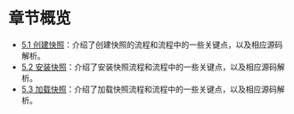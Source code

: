 章节概览
===

* [5.1 创建快照](5.1/save_snapshot.md)：介绍了创建快照的流程和流程中的一些关键点，以及相应源码解析。
* [5.2 安装快照](5.2/install_snapshot.md)：介绍了安装快照流程和流程中的一些关键点，以及相应源码解析。
* [5.3 加载快照](5.3/load_snapshot.md)：介绍了加载快照流程和流程中的一些关键点，以及相应源码解析。
